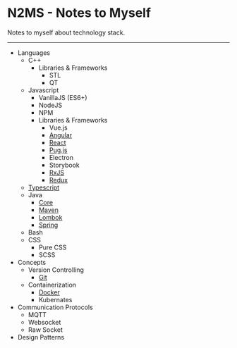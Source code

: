 # N2MS - Notes to Myself

Notes to myself about technology stack.

---

- Languages
  - C++
    - Libraries & Frameworks
      - STL
      - QT
  - Javascript
    - VanillaJS (ES6+)
    - NodeJS
    - NPM
    - Libraries & Frameworks
      - Vue.js
      - [Angular](Languages/Javascript/Libraries%20&%20Frameworks/Angular)
      - [React](Languages/Javascript/Libraries%20&%20Frameworks/React)
      - [Pug.js](Languages/Javascript/Libraries%20&%20Frameworks/Pug.js)
      - Electron
      - Storybook
      - [RxJS](Languages/Javascript/Libraries%20&%20Frameworks/RxJS)
      - [Redux](Languages/Javascript/Libraries%20&%20Frameworks/Redux)
  - [Typescript](Languages/Typescript)
  - Java
    - [Core](Languages/Java/Core)
    - [Maven](Languages/Java/Maven)
    - [Lombok](Languages/Java/Lombok)
    - [Spring](Languages/Java/Spring)
  - Bash
  - CSS
    - Pure CSS
    - SCSS
- Concepts
  - Version Controlling
    - [Git](Concepts/Version%20Controlling/Git)
  - Containerization
    - [Docker](Concepts/Containerization/Docker)
    - Kubernates
- Communication Protocols
  - MQTT
  - Websocket
  - Raw Socket
- Design Patterns
